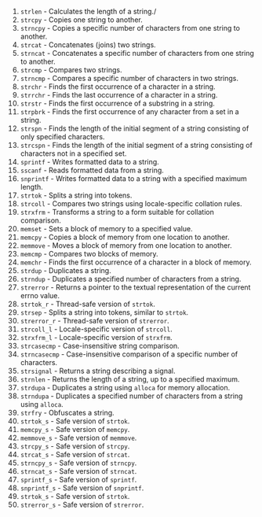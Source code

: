 1. `strlen` - Calculates the length of a string./
2. `strcpy` - Copies one string to another.
3. `strncpy` - Copies a specific number of characters from one string to another.
4. `strcat` - Concatenates (joins) two strings.
5. `strncat` - Concatenates a specific number of characters from one string to another.
6. `strcmp` - Compares two strings.
7. `strncmp` - Compares a specific number of characters in two strings.
8. `strchr` - Finds the first occurrence of a character in a string.
9. `strrchr` - Finds the last occurrence of a character in a string.
10. `strstr` - Finds the first occurrence of a substring in a string.
11. `strpbrk` - Finds the first occurrence of any character from a set in a string.
12. `strspn` - Finds the length of the initial segment of a string consisting of only specified characters.
13. `strcspn` - Finds the length of the initial segment of a string consisting of characters not in a specified set.
14. `sprintf` - Writes formatted data to a string.
15. `sscanf` - Reads formatted data from a string.
16. `snprintf` - Writes formatted data to a string with a specified maximum length.
17. `strtok` - Splits a string into tokens.
18. `strcoll` - Compares two strings using locale-specific collation rules.
19. `strxfrm` - Transforms a string to a form suitable for collation comparison.
20. `memset` - Sets a block of memory to a specified value.
21. `memcpy` - Copies a block of memory from one location to another.
22. `memmove` - Moves a block of memory from one location to another.
23. `memcmp` - Compares two blocks of memory.
24. `memchr` - Finds the first occurrence of a character in a block of memory.
25. `strdup` - Duplicates a string.
26. `strndup` - Duplicates a specified number of characters from a string.
27. `strerror` - Returns a pointer to the textual representation of the current errno value.
28. `strtok_r` - Thread-safe version of `strtok`.
29. `strsep` - Splits a string into tokens, similar to `strtok`.
30. `strerror_r` - Thread-safe version of `strerror`.
31. `strcoll_l` - Locale-specific version of `strcoll`.
32. `strxfrm_l` - Locale-specific version of `strxfrm`.
33. `strcasecmp` - Case-insensitive string comparison.
34. `strncasecmp` - Case-insensitive comparison of a specific number of characters.
35. `strsignal` - Returns a string describing a signal.
36. `strnlen` - Returns the length of a string, up to a specified maximum.
37. `strdupa` - Duplicates a string using `alloca` for memory allocation.
38. `strndupa` - Duplicates a specified number of characters from a string using `alloca`.
39. `strfry` - Obfuscates a string.
40. `strtok_s` - Safe version of `strtok`.
41. `memcpy_s` - Safe version of `memcpy`.
42. `memmove_s` - Safe version of `memmove`.
43. `strcpy_s` - Safe version of `strcpy`.
44. `strcat_s` - Safe version of `strcat`.
45. `strncpy_s` - Safe version of `strncpy`.
46. `strncat_s` - Safe version of `strncat`.
47. `sprintf_s` - Safe version of `sprintf`.
48. `snprintf_s` - Safe version of `snprintf`.
49. `strtok_s` - Safe version of `strtok`.
50. `strerror_s` - Safe version of `strerror`.
